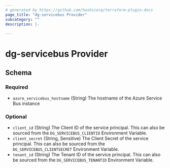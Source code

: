 ```yaml
---
# generated by https://github.com/hashicorp/terraform-plugin-docs
page_title: "dg-servicebus Provider"
subcategory: ""
description: |-
  
---
```


# dg-servicebus Provider





<!-- schema generated by tfplugindocs -->
## Schema

### Required

- `azure_servicebus_hostname` (String) The hostname of the Azure Service Bus instance

### Optional

- `client_id` (String) The Client ID of the service principal. This can also be sourced from the `DG_SERVICEBUS_CLIENTID` Environment Variable.
- `client_secret` (String, Sensitive) The Client Secret of the service principal. This can also be sourced from the `DG_SERVICEBUS_CLIENTSECRET` Environment Variable.
- `tenant_id` (String) The Tenant ID of the service principal. This can also be sourced from the `DG_SERVICEBUS_TENANTID` Environment Variable.
